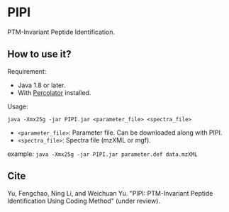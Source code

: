 # PIPI
PTM-Invariant Peptide Identification.

## How to use it?
Requirement: 
- Java 1.8 or later.
- With [Percolator](https://github.com/percolator/percolator/releases) installed.

Usage:
```
java -Xmx25g -jar PIPI.jar <parameter_file> <spectra_file>
```
- ```<parameter_file>```: Parameter file. Can be downloaded along with PIPI.
- ```<spectra_file>```: Spectra file (mzXML or mgf).

example: ```java -Xmx25g -jar PIPI.jar parameter.def data.mzXML```

## Cite
Yu, Fengchao, Ning Li, and Weichuan Yu. "PIPI: PTM-Invariant Peptide Identification Using Coding Method" (under review).
